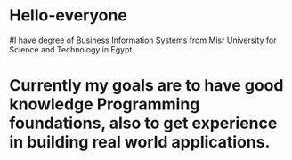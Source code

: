 # Hello-everyone
#I have degree of Business Information Systems from Misr University for Science and Technology in Egypt.
# Currently my goals are to have good knowledge Programming foundations, also to get experience in building real world applications.
